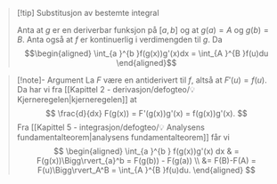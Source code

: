 > [!tip] Substitusjon av bestemte integral
>  
>   Anta at $g$ er en deriverbar funksjon på $[a,b]$ og at $g(a) = A$ og $g(b) =B$. Anta også at $f$ er kontinuerlig i verdimengden til $g$. Da
>   $$\begin{aligned} \int_{a }^{b }f(g(x))g'(x)dx = \int_{A }^{B }f(u)du    \end{aligned}$$ 

> [!note]- Argument 
> La $F$ være en antiderivert til $f$, altså at $F'(u) = f(u)$. Da har vi fra [[Kapittel 2 - derivasjon/defogteo/💡 Kjerneregelen|kjerneregelen]] at
> $$
> \frac{d}{dx}  F(g(x)) = F'(g(x))g'(x) = f(g(x))g'(x).
> $$
> Fra [[Kapittel 5 - integrasjon/defogteo/💡 Analysens fundamentalteorem|analysens fundamentalteorem]] får vi
> $$
> \begin{aligned} 
>   \int_{a }^{b } f(g(x))g'(x) dx & = F(g(x))\Bigg\rvert_{a}^b = F(g(b)) - F(g(a)) \\ &= F(B)-F(A) = F(u)\Bigg\rvert_A^B = \int_{A }^{B }f(u)du. 
>   \end{aligned} 
> $$


